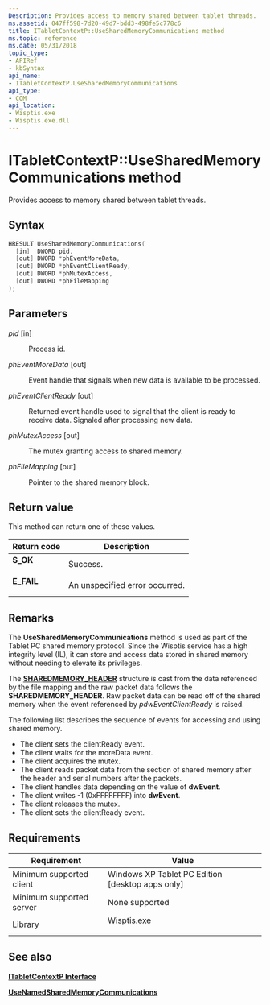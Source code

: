 ```yaml
---
Description: Provides access to memory shared between tablet threads.
ms.assetid: 047ff598-7d20-49d7-bdd3-498fe5c778c6
title: ITabletContextP::UseSharedMemoryCommunications method
ms.topic: reference
ms.date: 05/31/2018
topic_type: 
- APIRef
- kbSyntax
api_name: 
- ITabletContextP.UseSharedMemoryCommunications
api_type: 
- COM
api_location: 
- Wisptis.exe
- Wisptis.exe.dll
---
```


# ITabletContextP::UseSharedMemoryCommunications method

Provides access to memory shared between tablet threads.

## Syntax


```C++
HRESULT UseSharedMemoryCommunications(
  [in]  DWORD pid,
  [out] DWORD *phEventMoreData,
  [out] DWORD *phEventClientReady,
  [out] DWORD *phMutexAccess,
  [out] DWORD *phFileMapping
);
```



## Parameters

<dl> <dt>

*pid* \[in\]
</dt> <dd>

Process id.

</dd> <dt>

*phEventMoreData* \[out\]
</dt> <dd>

Event handle that signals when new data is available to be processed.

</dd> <dt>

*phEventClientReady* \[out\]
</dt> <dd>

Returned event handle used to signal that the client is ready to receive data. Signaled after processing new data.

</dd> <dt>

*phMutexAccess* \[out\]
</dt> <dd>

The mutex granting access to shared memory.

</dd> <dt>

*phFileMapping* \[out\]
</dt> <dd>

Pointer to the shared memory block.

</dd> </dl>

## Return value

This method can return one of these values.



| Return code                                                                            | Description                               |
|----------------------------------------------------------------------------------------|-------------------------------------------|
| <dl> <dt>**S\_OK**</dt> </dl>   | Success.<br/>                       |
| <dl> <dt>**E\_FAIL**</dt> </dl> | An unspecified error occurred.<br/> |



 

## Remarks

The **UseSharedMemoryCommunications** method is used as part of the Tablet PC shared memory protocol. Since the Wisptis service has a high integrity level (IL), it can store and access data stored in shared memory without needing to elevate its privileges.

The [**SHAREDMEMORY\_HEADER**](sharedmemory-header.md) structure is cast from the data referenced by the file mapping and the raw packet data follows the **SHAREDMEMORY\_HEADER**. Raw packet data can be read off of the shared memory when the event referenced by *pdwEventClientReady* is raised.

The following list describes the sequence of events for accessing and using shared memory.

-   The client sets the clientReady event.
-   The client waits for the moreData event.
-   The client acquires the mutex.
-   The client reads packet data from the section of shared memory after the header and serial numbers after the packets.
-   The client handles data depending on the value of **dwEvent**.
-   The client writes -1 (0xFFFFFFFF) into **dwEvent**.
-   The client releases the mutex.
-   The client sets the clientReady event.

## Requirements



| Requirement | Value |
|-------------------------------------|----------------------------------------------------------------------------------------|
| Minimum supported client<br/> | Windows XP Tablet PC Edition \[desktop apps only\]<br/>                          |
| Minimum supported server<br/> | None supported<br/>                                                              |
| Library<br/>                  | <dl> <dt>Wisptis.exe</dt> </dl> |



## See also

<dl> <dt>

[**ITabletContextP Interface**](itabletcontextp.md)
</dt> <dt>

[**UseNamedSharedMemoryCommunications**](itabletcontextp-usenamedsharedmemorycommunications.md)
</dt> </dl>

 

 




